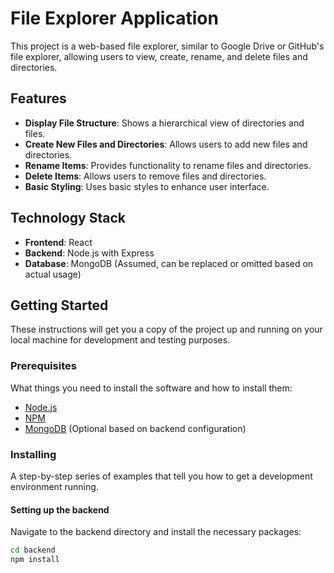 # File Explorer Application

This project is a web-based file explorer, similar to Google Drive or GitHub's file explorer, allowing users to view, create, rename, and delete files and directories.

## Features

- **Display File Structure**: Shows a hierarchical view of directories and files.
- **Create New Files and Directories**: Allows users to add new files and directories.
- **Rename Items**: Provides functionality to rename files and directories.
- **Delete Items**: Allows users to remove files and directories.
- **Basic Styling**: Uses basic styles to enhance user interface.

## Technology Stack

- **Frontend**: React
- **Backend**: Node.js with Express
- **Database**: MongoDB (Assumed, can be replaced or omitted based on actual usage)

## Getting Started

These instructions will get you a copy of the project up and running on your local machine for development and testing purposes.

### Prerequisites

What things you need to install the software and how to install them:

- [Node.js](https://nodejs.org/en/download/)
- [NPM](https://www.npmjs.com/get-npm)
- [MongoDB](https://www.mongodb.com/try/download/community) (Optional based on backend configuration)

### Installing

A step-by-step series of examples that tell you how to get a development environment running.

#### Setting up the backend

Navigate to the backend directory and install the necessary packages:

```bash
cd backend
npm install
